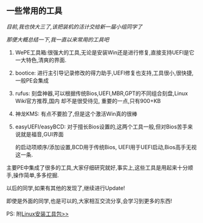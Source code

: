 ## 一些常用的工具

*目前,我也快大三了,该把装机的活计交给新一届小组同学了*

*那便大概总结一下,我一直以来常用的工具吧*

1. WePE工具箱:很强大的工具,无论是安装Win还是进行修复,直接支持UEFI是它一大特色,清爽的界面.

2. bootice: 进行主引导记录修改的得力助手,UEFI修复也支持,工具很小,很快捷,一般PE会集成

3. rufus: 刻盘神器,可以根据传统Bios,UEFI,MBR,GPT的不同组合刻盘,Linux Wiki官方推荐,国内	
	  却不是很受待见, 重要的一点,只有900+KB

4. 神龙KMS: 有点不要脸了,但是这个激活Win真的很棒

5. easyUEFI/easyBCD: 对于擅长Bios设置的,这两个工具一般,但对Bios苦手来说就是福音,GUI界面
 
	的启动项顺序/添加设置,BCD用于传统Bios, UEFI用于UEFI启动,Bios高手无视这一条.

主要PE中集成了很多的工具,大家仔细研究就好,事实上,这些工具是用起来十分顺手,操作简单,多多挖掘.

以后的同学,如果有其他的发现了,继续进行Update!

即使是外面的同学,也是可以的,大家相互交流分享,会学习到更多的东西!

PS: 附[Linux安装工具包>>](https://pan.baidu.com/s/1gW98Xdi1j_IrvKHGTw4qLA)